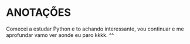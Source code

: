 # ANOTAÇÕES
Comecei a estudar Python e to achando interessante, vou continuar e me aprofundar vamo ver aonde eu paro kkkk. ^^
